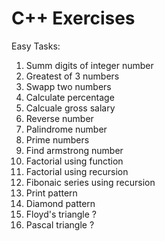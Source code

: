 # C++ Exercises

Easy Tasks:

1. Summ digits of integer number
2. Greatest of 3 numbers
3. Swapp two numbers
4. Calculate percentage
5. Calcuale gross salary
6. Reverse number
7. Palindrome number
8. Prime numbers 
9. Find armstrong number
10. Factorial using function
11. Factorial using recursion
12. Fibonaic series using recursion
13. Print pattern
14. Diamond pattern
15. Floyd's triangle ?
16. Pascal triangle ?

